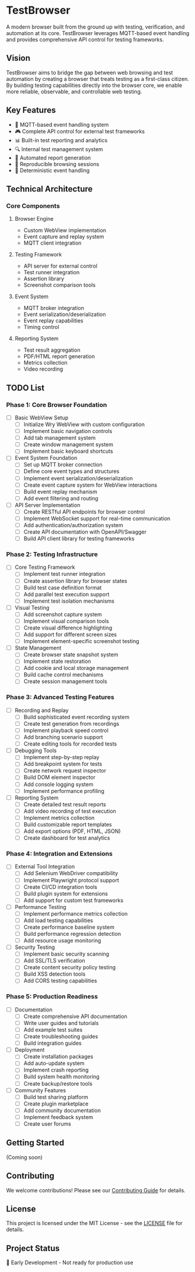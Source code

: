 # TestBrowser

A modern browser built from the ground up with testing, verification, and automation at its core. TestBrowser leverages MQTT-based event handling and provides comprehensive API control for testing frameworks.

## Vision

TestBrowser aims to bridge the gap between web browsing and test automation by creating a browser that treats testing as a first-class citizen. By building testing capabilities directly into the browser core, we enable more reliable, observable, and controllable web testing.

## Key Features

- 🔄 MQTT-based event handling system
- 🎮 Complete API control for external test frameworks
- 📊 Built-in test reporting and analytics
- 🔍 Internal test management system
- 📝 Automated report generation
- 🔄 Reproducible browsing sessions
- 🎯 Deterministic event handling

## Technical Architecture

### Core Components

1. Browser Engine
   - Custom WebView implementation
   - Event capture and replay system
   - MQTT client integration

2. Testing Framework
   - API server for external control
   - Test runner integration
   - Assertion library
   - Screenshot comparison tools

3. Event System
   - MQTT broker integration
   - Event serialization/deserialization
   - Event replay capabilities
   - Timing control

4. Reporting System
   - Test result aggregation
   - PDF/HTML report generation
   - Metrics collection
   - Video recording

## TODO List

### Phase 1: Core Browser Foundation
- [ ] Basic WebView Setup
  - [ ] Initialize Wry WebView with custom configuration
  - [ ] Implement basic navigation controls
  - [ ] Add tab management system
  - [ ] Create window management system
  - [ ] Implement basic keyboard shortcuts

- [ ] Event System Foundation
  - [ ] Set up MQTT broker connection
  - [ ] Define core event types and structures
  - [ ] Implement event serialization/deserialization
  - [ ] Create event capture system for WebView interactions
  - [ ] Build event replay mechanism
  - [ ] Add event filtering and routing

- [ ] API Server Implementation
  - [ ] Create RESTful API endpoints for browser control
  - [ ] Implement WebSocket support for real-time communication
  - [ ] Add authentication/authorization system
  - [ ] Create API documentation with OpenAPI/Swagger
  - [ ] Build API client library for testing frameworks

### Phase 2: Testing Infrastructure
- [ ] Core Testing Framework
  - [ ] Implement test runner integration
  - [ ] Create assertion library for browser states
  - [ ] Build test case definition format
  - [ ] Add parallel test execution support
  - [ ] Implement test isolation mechanisms

- [ ] Visual Testing
  - [ ] Add screenshot capture system
  - [ ] Implement visual comparison tools
  - [ ] Create visual difference highlighting
  - [ ] Add support for different screen sizes
  - [ ] Implement element-specific screenshot testing

- [ ] State Management
  - [ ] Create browser state snapshot system
  - [ ] Implement state restoration
  - [ ] Add cookie and local storage management
  - [ ] Build cache control mechanisms
  - [ ] Create session management tools

### Phase 3: Advanced Testing Features
- [ ] Recording and Replay
  - [ ] Build sophisticated event recording system
  - [ ] Create test generation from recordings
  - [ ] Implement playback speed control
  - [ ] Add branching scenario support
  - [ ] Create editing tools for recorded tests

- [ ] Debugging Tools
  - [ ] Implement step-by-step replay
  - [ ] Add breakpoint system for tests
  - [ ] Create network request inspector
  - [ ] Build DOM element inspector
  - [ ] Add console logging system
  - [ ] Implement performance profiling

- [ ] Reporting System
  - [ ] Create detailed test result reports
  - [ ] Add video recording of test execution
  - [ ] Implement metrics collection
  - [ ] Build customizable report templates
  - [ ] Add export options (PDF, HTML, JSON)
  - [ ] Create dashboard for test analytics

### Phase 4: Integration and Extensions
- [ ] External Tool Integration
  - [ ] Add Selenium WebDriver compatibility
  - [ ] Implement Playwright protocol support
  - [ ] Create CI/CD integration tools
  - [ ] Build plugin system for extensions
  - [ ] Add support for custom test frameworks

- [ ] Performance Testing
  - [ ] Implement performance metrics collection
  - [ ] Add load testing capabilities
  - [ ] Create performance baseline system
  - [ ] Build performance regression detection
  - [ ] Add resource usage monitoring

- [ ] Security Testing
  - [ ] Implement basic security scanning
  - [ ] Add SSL/TLS verification
  - [ ] Create content security policy testing
  - [ ] Build XSS detection tools
  - [ ] Add CORS testing capabilities

### Phase 5: Production Readiness
- [ ] Documentation
  - [ ] Create comprehensive API documentation
  - [ ] Write user guides and tutorials
  - [ ] Add example test suites
  - [ ] Create troubleshooting guides
  - [ ] Build integration guides

- [ ] Deployment
  - [ ] Create installation packages
  - [ ] Add auto-update system
  - [ ] Implement crash reporting
  - [ ] Build system health monitoring
  - [ ] Create backup/restore tools

- [ ] Community Features
  - [ ] Build test sharing platform
  - [ ] Create plugin marketplace
  - [ ] Add community documentation
  - [ ] Implement feedback system
  - [ ] Create user forums

## Getting Started

(Coming soon)

## Contributing

We welcome contributions! Please see our [Contributing Guide](CONTRIBUTING.md) for details.

## License

This project is licensed under the MIT License - see the [LICENSE](LICENSE) file for details.

## Project Status

🚧 Early Development - Not ready for production use
